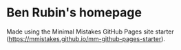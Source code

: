 # Ben Rubin's homepage

Made using the Minimal Mistakes GitHub Pages site starter (https://mmistakes.github.io/mm-github-pages-starter).
